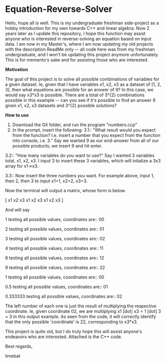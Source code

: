 # Equation-Reverse-Solver
Hello, hope all is well. This is my undergraduate freshman side-project as a hobby introduction for my own towards C++ and linear algebra. Now 2 years later as I update this repository, I hope this function may assist anyone who is interested in reverse-solving an equation based on input data. I am now in my Master's, where I am now updating my old projects with the description ReadMe only -- all code here was from my freshman undergraduate, and I won't be updating this project anymore unfortunately. This is for memento's sake and for assisting those who are interested.

**Motivation**

The goal of this project is to solve all possible combinations of variables for a given dataset. Ie, given that I have variables x1, x2, x3 as a dataset of [1, 2, 3], then what equations are possible for an answer of 9? In this case, we would say x3*x3 is possible. There are a total of 3^{2} combinations possible in this example -- can you see if it's possible to find an answer 9 given x1, x2, x3 datasets and 3^{2} possible solutions?

**How to use**

1. Download the Git folder, and run the program "numbers.ccp" 
2. In the prompt, insert the following:
  3.1:: "What result would you expect from the function? 
        I.e. insert a number that you expect from the function into console, i.e. 3."
        Say we wanted 9 as our end-answer from all of our possible products; we insert 9 and hit enter.
        
  3.2:: "How many variables do you want to use?"
        Say I wanted 3 variables total, x1, x2, x3. I input 3 to insert these 3 variables, which will intialize a 3x3 array for x1->x3.
        
  3.3:: Now insert the three numbers you want. For example above, input 1, then 2, then 3 to input x1=1, x2=2, x3=3.
  
  Now the terminal will output a matrix, whose form is below.
  
  [ x1 x2 x3
  x1 x2 x3
  x1 x2 x3 ]
  
  And will say
  
1 testing all possible values, coordinates are:: 00

2 testing all possible values, coordinates are:: 01

3 testing all possible values, coordinates are:: 02

4 testing all possible values, coordinates are:: 11

6 testing all possible values, coordinates are:: 12

9 testing all possible values, coordinates are:: 22

1 testing all possible values, coordinates are:: 00

0.5 testing all possible values, coordinates are:: 01

0.333333 testing all possible values, coordinates are:: 02

The left number of each one is just the result of multiplying the respective coordinate. Ie, given coordinate 02, we are multiplying x1 \[dot\] x3 = 1 \[dot\] 3 = 3 in this output example. As seen from the code, it will correctly identify that the only possible 'coordinate' is 22, corresponding to x3*x3. 

This project is quite old, but I do truly hope this will assist anyone's endeavors who are interested. Attached is the C++ code.

Best regards,

limebat
